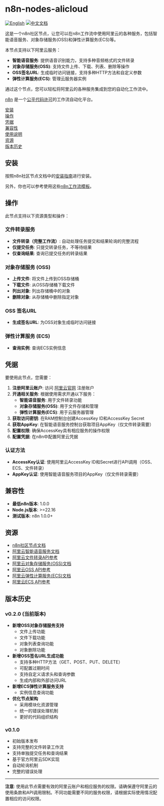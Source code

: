 # n8n-nodes-alicloud

[![English](https://img.shields.io/badge/English-Click-yellow)](README.md)
[![中文文档](https://img.shields.io/badge/中文文档-点击查看-orange)](README-zh.md)

这是一个n8n社区节点，让您可以在n8n工作流中使用阿里云的各种服务，包括智能语音服务、对象存储服务(OSS)和弹性计算服务(ECS)等。

本节点支持以下阿里云服务：
- **智能语音服务**: 提供语音识别能力，支持多种音频格式的文件转录
- **对象存储服务(OSS)**: 支持文件上传、下载、列表、删除等操作
- **OSS签名URL**: 生成临时访问链接，支持多种HTTP方法和自定义参数
- **弹性计算服务(ECS)**: 管理云服务器实例

通过这个节点，您可以轻松将阿里云的各种服务集成到您的自动化工作流中。

[n8n](https://n8n.io/) 是一个[公平代码许可](https://docs.n8n.io/reference/license/)的工作流自动化平台。

[安装](#安装)  
[操作](#操作)  
[凭据](#凭据)  
[兼容性](#兼容性)  
[使用说明](#使用说明)  
[资源](#资源)  
[版本历史](#版本历史)  

## 安装

按照n8n社区节点文档中的[安装指南](https://docs.n8n.io/integrations/community-nodes/installation/)进行安装。

另外，你也可以参考使用这些[n8n工作流模板](https://github.com/crazyyanchao/n8n-workflow-template)。

## 操作

此节点支持以下资源类型和操作：

### 文件转录服务
- **文件转录（完整工作流）**: 自动处理任务提交和结果轮询的完整流程
- **仅提交任务**: 只提交转录任务，不等待结果
- **仅查询结果**: 查询已提交任务的转录结果

### 对象存储服务 (OSS)
- **上传文件**: 将文件上传到OSS存储桶
- **下载文件**: 从OSS存储桶下载文件
- **列出对象**: 列出存储桶中的对象
- **删除对象**: 从存储桶中删除指定对象

### OSS 签名URL
- **生成签名URL**: 为OSS对象生成临时访问链接

### 弹性计算服务 (ECS)
- **查询实例**: 查询ECS实例信息

## 凭据

要使用此节点，您需要：

1. **注册阿里云账户**: 访问 [阿里云官网](https://www.aliyun.com/) 注册账户
2. **开通相关服务**: 根据使用需求开通以下服务：
   - **智能语音服务**: 用于文件转录功能
   - **对象存储服务(OSS)**: 用于文件存储和管理
   - **弹性计算服务(ECS)**: 用于云服务器管理
3. **获取访问密钥**: 在RAM控制台创建AccessKey ID和AccessKey Secret
4. **获取AppKey**: 在智能语音服务控制台获取项目AppKey（仅文件转录需要）
5. **配置权限**: 确保AccessKey具有相应服务的操作权限
6. **配置凭据**: 在n8n中配置阿里云凭据

### 认证方法
- **AccessKey认证**: 使用阿里云AccessKey ID和Secret进行API调用（OSS、ECS、文件转录）
- **AppKey认证**: 使用智能语音服务项目的AppKey（仅文件转录需要）

## 兼容性

- **最低n8n版本**: 1.0.0
- **Node.js版本**: >=22.16
- **测试版本**: n8n 1.0.0+

## 资源

* [n8n社区节点文档](https://docs.n8n.io/integrations/#community-nodes)
* [阿里云智能语音服务文档](https://help.aliyun.com/product/30413.html)
* [阿里云文件转录API参考](https://help.aliyun.com/document_detail/90727.html)
* [阿里云对象存储服务(OSS)文档](https://help.aliyun.com/product/31815.html)
* [阿里云OSS API参考](https://help.aliyun.com/document_detail/31947.html)
* [阿里云弹性计算服务(ECS)文档](https://help.aliyun.com/product/25365.html)
* [阿里云ECS API参考](https://help.aliyun.com/document_detail/25484.html)

## 版本历史

### v0.2.0 (当前版本)
- **新增OSS对象存储服务支持**
  - 文件上传功能
  - 文件下载功能
  - 对象列表查询功能
  - 对象删除功能
- **新增OSS签名URL生成功能**
  - 支持多种HTTP方法（GET、POST、PUT、DELETE）
  - 可配置过期时间
  - 支持自定义请求头和查询参数
  - 生成内部和外部访问URL
- **新增ECS弹性计算服务支持**
  - 实例信息查询功能
- **优化节点架构**
  - 采用模块化资源管理
  - 统一的错误处理机制
  - 更好的代码组织结构

### v0.1.0
- 初始版本发布
- 支持完整的文件转录工作流
- 支持单独提交任务和查询结果
- 基于官方阿里云SDK实现
- 自动轮询机制
- 完整的错误处理

---

**注意**: 使用此节点需要有效的阿里云账户和相应服务的权限。请确保遵守阿里云的使用条款和API调用限制。不同功能需要不同的服务权限，请根据实际使用情况配置相应的访问权限。
